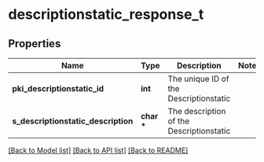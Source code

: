 # descriptionstatic_response_t

## Properties
Name | Type | Description | Notes
------------ | ------------- | ------------- | -------------
**pki_descriptionstatic_id** | **int** | The unique ID of the Descriptionstatic | 
**s_descriptionstatic_description** | **char \*** | The description of the Descriptionstatic | 

[[Back to Model list]](../README.md#documentation-for-models) [[Back to API list]](../README.md#documentation-for-api-endpoints) [[Back to README]](../README.md)


